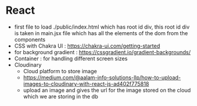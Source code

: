 # React
* first file to load ./public/index.html which has root id div, this root id div is taken in main.jsx file which has all the elements of the dom from the components
* CSS with Chakra UI : https://chakra-ui.com/getting-started
* for background gradient : https://cssgradient.io/gradient-backgrounds/
* Container : for handling different screen sizes
* Cloudinary 
    * Cloud platform to store image
    * https://medium.com/@aalam-info-solutions-llp/how-to-upload-images-to-cloudinary-with-react-js-ad402f775818
    * upload an image and gives the url for the image stored on the cloud which we are storing in the db
